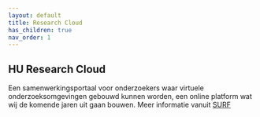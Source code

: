 ```yaml
---
layout: default
title: Research Cloud
has_children: true
nav_order: 1
---
```


## HU Research Cloud
Een samenwerkingsportaal voor onderzoekers waar virtuele onderzoeksomgevingen gebouwd kunnen worden, een online platform wat wij de komende jaren uit gaan bouwen. Meer informatie vanuit [SURF](https://www.surf.nl/en/surf-research-cloud-collaboration-portal-for-research) 

